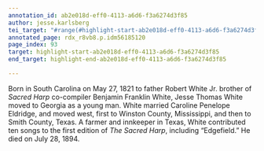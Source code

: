 ```yaml
---
annotation_id: ab2e018d-eff0-4113-a6d6-f3a6274d3f85
author: jesse.karlsberg
tei_target: "#range(#highlight-start-ab2e018d-eff0-4113-a6d6-f3a6274d3f85, #highlight-end-ab2e018d-eff0-4113-a6d6-f3a6274d3f85)"
annotated_page: rdx_r8vb8.p.idm56185120
page_index: 93
target: highlight-start-ab2e018d-eff0-4113-a6d6-f3a6274d3f85
end_target: highlight-end-ab2e018d-eff0-4113-a6d6-f3a6274d3f85

---
```

Born in South Carolina on May 27, 1821 to father Robert White Jr. brother of *Sacred Harp* co-compiler Benjamin Franklin White, Jesse Thomas White moved to Georgia as a young man. White married Caroline Penelope Eldridge, and moved west, first to Winston County, Mississippi, and then to Smith County, Texas. A farmer and innkeeper in Texas, White contributed ten songs to the first edition of *The Sacred Harp*, including “Edgefield.” He died on July 28, 1894.